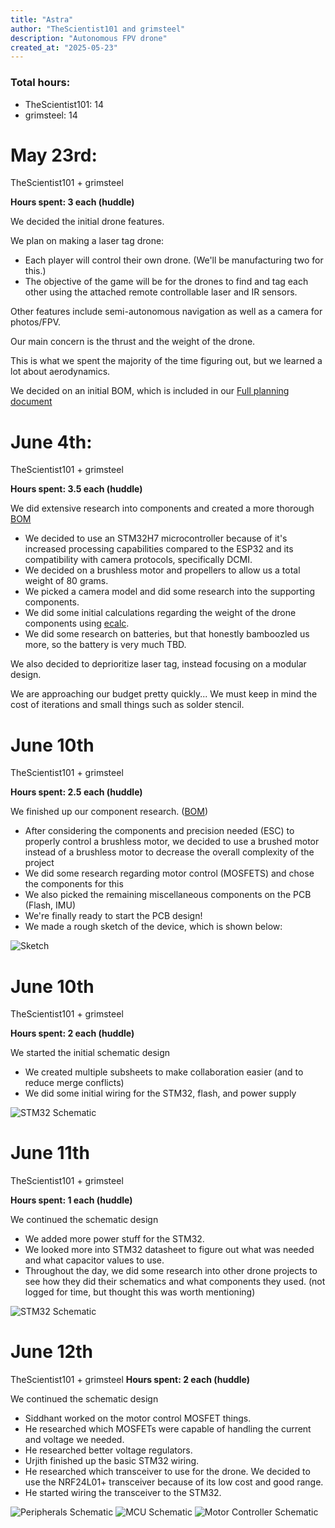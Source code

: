 ```yaml
---
title: "Astra"
author: "TheScientist101 and grimsteel"
description: "Autonomous FPV drone"
created_at: "2025-05-23"
---
```


### Total hours:

- TheScientist101: 14
- grimsteel: 14

# May 23rd:

TheScientist101 + grimsteel

**Hours spent: 3 each (huddle)**

We decided the initial drone features.

We plan on making a laser tag drone:

- Each player will control their own drone. (We'll be manufacturing two for this.)
- The objective of the game will be for the drones to find and tag each other using the attached remote controllable laser and IR sensors.

Other features include semi-autonomous navigation as well as a camera for photos/FPV.

Our main concern is the thrust and the weight of the drone.

This is what we spent the majority of the time figuring out, but we learned a lot about aerodynamics.

We decided on an initial BOM, which is included in our [Full planning document](./PLANNING.md)

# June 4th:

TheScientist101 + grimsteel

**Hours spent: 3.5 each (huddle)**

We did extensive research into components and created a more thorough [BOM](./BOM.md)

- We decided to use an STM32H7 microcontroller because of it's increased processing capabilities compared to the ESP32 and its compatibility with camera protocols, specifically DCMI.
- We decided on a brushless motor and propellers to allow us a total weight of 80 grams.
- We picked a camera model and did some research into the supporting components.
- We did some initial calculations regarding the weight of the drone components using [ecalc](https://ecalc.ch).
- We did some research on batteries, but that honestly bamboozled us more, so the battery is very much TBD.

We also decided to deprioritize laser tag, instead focusing on a modular design.

We are approaching our budget pretty quickly... We must keep in mind the cost of iterations and small things such as solder stencil.

# June 10th

TheScientist101 + grimsteel

**Hours spent: 2.5 each (huddle)**

We finished up our component research. ([BOM](./BOM.md))

- After considering the components and precision needed (ESC) to properly control a brushless motor, we decided to use a brushed motor instead of a brushless motor to decrease the overall complexity of the project
- We did some research regarding motor control (MOSFETS) and chose the components for this
- We also picked the remaining miscellaneous components on the PCB (Flash, IMU)
- We're finally ready to start the PCB design!
- We made a rough sketch of the device, which is shown below:

![Sketch](./assets/initial_sketch.png)

# June 10th

TheScientist101 + grimsteel

**Hours spent: 2 each (huddle)**

We started the initial schematic design

- We created multiple subsheets to make collaboration easier (and to reduce merge conflicts)
- We did some initial wiring for the STM32, flash, and power supply

![STM32 Schematic](./assets/initial-schematic-stm32.png)

# June 11th

TheScientist101 + grimsteel

**Hours spent: 1 each (huddle)**

We continued the schematic design

- We added more power stuff for the STM32.
- We looked more into STM32 datasheet to figure out what was needed and what capacitor values to use.
- Throughout the day, we did some research into other drone projects to see how they did their schematics and what components they used. (not logged for time, but thought this was worth mentioning)

![STM32 Schematic](./assets/day-2-schematic-stm32.png)

# June 12th

TheScientist101 + grimsteel
**Hours spent: 2 each (huddle)**

We continued the schematic design

- Siddhant worked on the motor control MOSFET things.
- He researched which MOSFETs were capable of handling the current and voltage we needed.
- He researched better voltage regulators.
- Urjith finished up the basic STM32 wiring.
- He researched which transceiver to use for the drone. We decided to use the NRF24L01+ transceiver because of its low cost and good range.
- He started wiring the transceiver to the STM32.

![Peripherals Schematic](./assets/day-3-schematic-peripherals.png) ![MCU Schematic](./assets/day-3-schematic-mcu.png) ![Motor Controller Schematic](./assets/day-3-schematic-motor.png)

